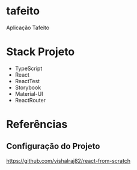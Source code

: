 # tafeito
Aplicação Tafeito


# Stack Projeto
- TypeScript
- React
- ReactTest
- Storybook
- Material-UI
- ReactRouter


# Referências

## Configuração do Projeto
https://github.com/vishalraj82/react-from-scratch
